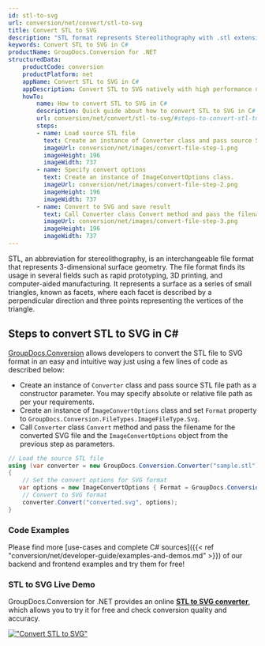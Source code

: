 ```yaml
---
id: stl-to-svg
url: conversion/net/convert/stl-to-svg
title: Convert STL to SVG
description: "STL format represents Stereolithography with .stl extension. Learn how to convert STL to SVG file programmatically in C# language using GroupDocs.Conversion for .NET library."
keywords: Convert STL to SVG in C#
productName: GroupDocs.Conversion for .NET
structuredData:
    productCode: conversion
    productPlatform: net
    appName: Convert STL to SVG in C#
    appDescription: Convert STL to SVG natively with high performance using C# language and server side GroupDocs.Conversion for .NET APIs, without the use of any software like Microsoft or Open Office.
    howTo:
        name: How to convert STL to SVG in C# 
        description: Quick guide about how to convert STL to SVG in C# with high performance and accuracy.
        url: conversion/net/convert/stl-to-svg/#steps-to-convert-stl-to-svg-in-c
        steps:
        - name: Load source STL file 
          text: Create an instance of Converter class and pass source STL file path as a constructor parameter. You may specify absolute or relative file path as per your requirements. 
          imageUrl: conversion/net/images/convert-file-step-1.png
          imageHeight: 196
          imageWidth: 737
        - name: Specify convert options 
          text: Create an instance of ImageConvertOptions class.
          imageUrl: conversion/net/images/convert-file-step-2.png
          imageHeight: 196
          imageWidth: 737
        - name: Convert to SVG and save result 
          text: Call Converter class Convert method and pass the filename for the converted HTML file and the ImageConvertOptions object from the previous step as parameters.
          imageUrl: conversion/net/images/convert-file-step-3.png
          imageHeight: 196
          imageWidth: 737
---
```


STL, an abbreviation for stereolithography, is an interchangeable file format that represents 3-dimensional surface geometry. The file format finds its usage in several fields such as rapid prototyping, 3D printing, and computer-aided manufacturing. It represents a surface as a series of small triangles, known as facets, where each facet is described by a perpendicular direction and three points representing the vertices of the triangle.

## Steps to convert STL to SVG in C#

[GroupDocs.Conversion](https://products.groupdocs.com/conversion/net) allows developers to convert the STL file to SVG format in an easy and intuitive way just using a few lines of code as described below:

* Create an instance of `Converter` class and pass source STL file path as a constructor parameter. You may specify absolute or relative file path as per your requirements. 
* Create an instance of `ImageConvertOptions` class and set `Format` property to `GroupDocs.Conversion.FileTypes.ImageFileType.Svg`.
* Call `Converter` class `Convert` method and pass the filename for the converted SVG file and the `ImageConvertOptions` object from the previous step as parameters.

```csharp
// Load the source STL file
using (var converter = new GroupDocs.Conversion.Converter("sample.stl"))
{
    // Set the convert options for SVG format
   var options = new ImageConvertOptions { Format = GroupDocs.Conversion.FileTypes.ImageFileType.Svg };
    // Convert to SVG format
    converter.Convert("converted.svg", options);
}
```

### Code Examples

Please find more [use-cases and complete C# sources]({{< ref "conversion/net/developer-guide/examples-and-demos.md" >}}) of our backend and frontend examples and try them for free!

### STL to SVG Live Demo

GroupDocs.Conversion for .NET provides an online [**STL to SVG converter**](https://products.groupdocs.app/conversion/stl-to-svg), which allows you to try it for free and check conversion quality and accuracy.

[!["Convert STL to SVG"](conversion/net/images/convert-to-svg/convert-stl-to-svg.png)](https://products.groupdocs.app/conversion/stl-to-svg)